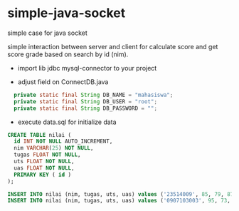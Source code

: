 # simple-java-socket
simple case for java socket

simple interaction between server and client for calculate score and get score grade
based on search by id (nim).

- import lib jdbc mysql-connector to your project

- adjust field on ConnectDB.java
```java
  private static final String DB_NAME = "mahasiswa";
  private static final String DB_USER = "root";
  private static final String DB_PASSWORD = "";
```

- execute data.sql for initialize data
```sql
CREATE TABLE nilai (
  id INT NOT NULL AUTO_INCREMENT,
  nim VARCHAR(25) NOT NULL,
  tugas FLOAT NOT NULL,
  uts FLOAT NOT NULL,
  uas FLOAT NOT NULL,
  PRIMARY KEY ( id )
);

INSERT INTO nilai (nim, tugas, uts, uas) values ('23514009', 85, 79, 87);
INSERT INTO nilai (nim, tugas, uts, uas) values ('0907103003', 95, 73, 78);
```
